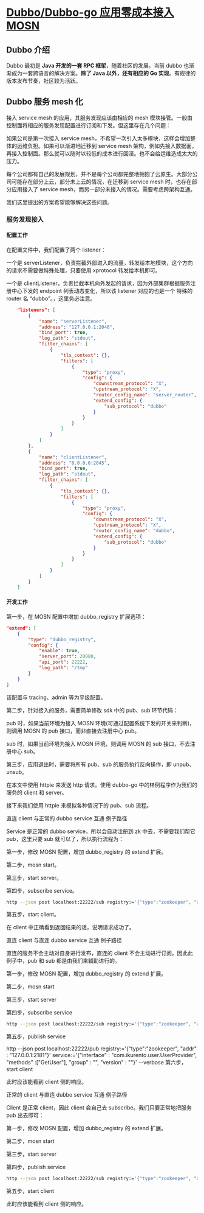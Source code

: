 # [Dubbo/Dubbo-go 应用零成本接入 MOSN](https://mosn.io/docs/dev/dubbo-integrate/)

## Dubbo 介绍

Dubbo 最初是 **Java 开发的一套 RPC 框架**，随着社区的发展。当前 dubbo 也渐渐成为一套跨语言的解决方案。**除了 Java 以外，还有相应的 Go 实现**。有规律的版本发布节奏，社区较为活跃。

## Dubbo 服务 mesh 化

接入 service mesh 的应用，其服务发现应该由相应的 mesh 模块接管。一般由控制面将相应的服务发现配置进行订阅和下发。但这里存在几个问题：

如果公司是第一次接入 service mesh，不希望一次引入太多模块，这样会增加整体的运维负担。如果可以渐进地迁移到 service mesh 架构，例如先接入数据面，再接入控制面。那么就可以随时以较低的成本进行回滚。也不会给运维造成太大的压力。

每个公司都有自己的发展规划，并不是每个公司都完整地拥抱了云原生。大部分公司可能存在部分上云，部分未上云的情况，在迁移到 service mesh 时，也存在部分应用接入了 service mesh，而另一部分未接入的情况。需要考虑跨架构互通。

我们这里提出的方案希望能够解决这些问题。

### 服务发现接入

#### 配置工作

在配置文件中，我们配置了两个 listener：

一个是 serverListener，负责拦截外部进入的流量，转发给本地模块，这个方向的请求不需要做特殊处理，只要使用 xprotocol 转发给本机即可。

一个是 clientListener，负责拦截本机向外发起的请求，因为外部集群根据服务注册中心下发的 endpoint 列表动态变化，所以该 listener 对应的也是一个 特殊的 router 名 “dubbo”。，这里务必注意。

```json
    "listeners": [
        {
            "name": "serverListener",
            "address": "127.0.0.1:2046",
            "bind_port": true,
            "log_path": "stdout",
            "filter_chains": [
                {
                    "tls_context": {},
                    "filters": [
                        {
                            "type": "proxy",
                            "config": {
                                "downstream_protocol": "X",
                                "upstream_protocol": "X",
                                "router_config_name": "server_router",
                                "extend_config": {
                                    "sub_protocol": "dubbo"
                                }
                            }
                        }
                    ]
                }
            ]
        },
        {
            "name": "clientListener",
            "address": "0.0.0.0:2045",
            "bind_port": true,
            "log_path": "stdout",
            "filter_chains": [
                {
                    "tls_context": {},
                    "filters": [
                        {
                            "type": "proxy",
                            "config": {
                                "downstream_protocol": "X",
                                "upstream_protocol": "X",
                                "router_config_name": "dubbo",
                                "extend_config": {
                                    "sub_protocol": "dubbo"
                                }
                            }
                        }
                    ]
                }
            ]
        }
    ]
```

#### 开发工作

第一步，在 MOSN 配置中增加 dubbo_registry 扩展选项：

```json
"extend": [
    {
        "type": "dubbo_registry",
        "config": {
            "enable": true,
            "server_port": 20080,
            "api_port": 22222,
            "log_path": "/tmp"
        }
    }
]
```

该配置与 tracing、admin 等为平级配置。

第二步，针对接入的服务，需要简单修改 sdk 中的 pub、sub 环节代码：

pub 时，如果当前环境为接入 MOSN 环境(可通过配置系统下发的开关来判断)，则调用 MOSN 的 pub 接口，而非直接去注册中心 pub。

sub 时，如果当前环境为接入 MOSN 环境，则调用 MOSN 的 sub 接口，不去注册中心 sub。

第三步，应用退出时，需要将所有 pub、sub 的服务执行反向操作，即 unpub、unsub。

在本文中使用 httpie 来发送 http 请求。使用 dubbo-go 中的样例程序作为我们的服务的 client 和 server。

接下来我们使用 httpie 来模拟各种情况下的 pub、sub 流程。

直连 client 与正常的 dubbo service 互通
例子路径

Service 是正常的 dubbo service，所以会自动注册到 zk 中去，不需要我们帮它 pub，这里只要 sub 就可以了，所以执行流程为：

第一步，修改 MOSN 配置，增加 dubbo_registry 的 extend 扩展。

第二步，mosn start。

第三步，start server。

第四步，subscribe service。
```sh
http --json post localhost:22222/sub registry:='{"type":"zookeeper", "addr" : "127.0.0.1:2181"}' service:='{"interface" : "com.ikurento.user.UserProvider", "methods" :["GetUser"], "group" : "", "version" : ""}' --verbose
```
第五步，start client。

在 client 中正确看到返回结果的话，说明请求成功了。

直连 client 与直连 dubbo service 互通
例子路径

直连的服务不会主动对自身进行发布，直连的 client 不会主动进行订阅。因此此例子中，pub 和 sub 都是由我们来辅助进行的。

第一步，修改 MOSN 配置，增加 dubbo_registry 的 extend 扩展。

第二步，mosn start

第三步，start server

第四步，subscribe service
```sh
http --json post localhost:22222/sub registry:='{"type":"zookeeper", "addr" : "127.0.0.1:2181"}' service:='{"interface" : "com.ikurento.user.UserProvider", "methods" :["GetUser"], "group" : "", "version" : ""}' --verbose
```
第五步，publish service

http --json post localhost:22222/pub registry:='{"type":"zookeeper", "addr" : "127.0.0.1:2181"}' service:='{"interface" : "com.ikurento.user.UserProvider", "methods" :["GetUser"], "group" : "", "version" : ""}' --verbose
第六步，start client

此时应该能看到 client 侧的响应。

正常的 client 与直连 dubbo service 互通
例子路径

Client 是正常 client，因此 client 会自己去 subscribe。我们只要正常地把服务 pub 出去即可：

第一步，修改 MOSN 配置，增加 dubbo_registry 的 extend 扩展。

第二步，mosn start

第三步，start server

第四步，publish service
```sh
http --json post localhost:22222/sub registry:='{"type":"zookeeper", "addr" : "127.0.0.1:2181"}' service:='{"interface" : "com.ikurento.user.UserProvider", "methods" :["GetUser"], "group" : "", "version" : ""}' --verbose
```
第五步，start client

此时应该能看到 client 侧的响应。
